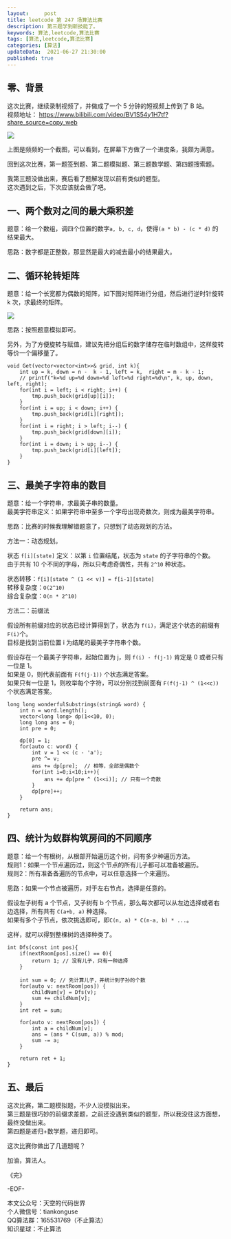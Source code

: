 ```yaml
---   
layout:     post  
title: leetcode 第 247 场算法比赛  
description: 第三题学到新技能了。   
keywords: 算法,leetcode,算法比赛  
tags: [算法,leetcode,算法比赛]    
categories: [算法]  
updateData:  2021-06-27 21:30:00  
published: true  
---  
```



## 零、背景  


这次比赛，继续录制视频了，并做成了一个 5 分钟的短视频上传到了 B 站。  
视频地址： https://www.bilibili.com/video/BV1S54y1H7tf?share_source=copy_web


![](https://res.tiankonguse.com/images/2021/06/27/001.png)


上图是频频的一个截图，可以看到，在屏幕下方做了一个进度条，我颇为满意。  



回到这次比赛，第一题签到题、第二题模拟题、第三题数学题、第四题搜索题。  


我第三题没做出来，赛后看了题解发现以前有类似的题型。  
这次遇到之后，下次应该就会做了吧。  


## 一、两个数对之间的最大乘积差  

题意：给一个数组，调四个位置的数字`a, b, c, d`，使得`(a * b) - (c * d)` 的结果最大。  


思路：数字都是正整数，那显然是最大的减去最小的结果最大。  



## 二、循环轮转矩阵  

题意：给一个长宽都为偶数的矩阵，如下图对矩阵进行分组，然后进行逆时针旋转 k 次，求最终的矩阵。  


![](https://res.tiankonguse.com/images/2021/06/27/002.png)


思路：按照题意模拟即可。  


另外，为了方便旋转与赋值，建议先把分组后的数字储存在临时数组中，这样旋转等价一个偏移量了。  


```
void Get(vector<vector<int>>& grid, int k){
    int up = k, down = n -  k - 1, left = k,  right = m - k - 1;
    // printf("k=%d up=%d down=%d left=%d right=%d\n", k, up, down, left, right);
    for(int i = left; i < right; i++) {
        tmp.push_back(grid[up][i]);
    }
    for(int i = up; i < down; i++) {
        tmp.push_back(grid[i][right]);
    }
    for(int i = right; i > left; i--) {
        tmp.push_back(grid[down][i]);
    }
    for(int i = down; i > up; i--) {
        tmp.push_back(grid[i][left]);
    }
}
```


## 三、最美子字符串的数目  


题意：给一个字符串，求最美子串的数量。  
最美字符串定义：如果字符串中至多一个字母出现奇数次，则成为最美字符串。  


思路：比赛的时候我理解错题意了，只想到了动态规划的方法。  


方法一：动态规划。  


状态 `f[i][state]` 定义：以第 `i` 位置结尾，状态为 `state` 的子字符串的个数。  
由于共有 10 个不同的字母，所以只考虑奇偶性，共有 `2^10` 种状态。  


状态转移：`f[i][state ^ (1 << v)] = f[i-1][state]`  
转移复杂度：`O(2^10)`  
综合复杂度：`O(n * 2^10)`  


方法二：前缀法  


假设所有前缀对应的状态已经计算得到了，状态为 `f(i)`，满足这个状态的前缀有 `F(i)`个。  
目标是找到当前位置 i 为结尾的最美子字符串个数。  


假设存在一个最美子字符串，起始位置为 j，则 `f(i) - f(j-1)` 肯定是 0 或者只有一位是 1。  
如果是 0，则代表前面有 `F(f(j-1))` 个状态满足答案。  
如果只有一位是 1，则枚举每个字符，可以分别找到前面有 `F(f(j-1) ^ (1<<c))`  个状态满足答案。  


```
long long wonderfulSubstrings(string& word) {
    int n = word.length();
    vector<long long> dp(1<<10, 0);
    long long ans = 0;
    int pre = 0;

    dp[0] = 1;
    for(auto c: word) {
        int v = 1 << (c - 'a');
        pre ^= v;
        ans += dp[pre];  // 相等，全部是偶数个
        for(int i=0;i<10;i++){
            ans += dp[pre ^ (1<<i)]; // 只有一个奇数
        }
        dp[pre]++;
    }

    return ans;
}
```


## 四、统计为蚁群构筑房间的不同顺序


题意：给一个有根树，从根部开始遍历这个树，问有多少种遍历方法。  
规则1：如果一个节点遍历过，则这个节点的所有儿子都可以准备被遍历。  
规则2：所有准备备遍历的节点中，可以任意选择一个来遍历。  


思路：如果一个节点被遍历，对于左右节点，选择是任意的。  


假设左子树有 a 个节点，又子树有 b 个节点，那么每次都可以从左边选择或者右边选择，所有共有 `C(a+b, a)` 种选择。  
如果有多个子节点，依次挑选即可，即`C(n, a) * C(n-a, b) * ...`。  


这样，就可以得到整棵树的选择种类了。  


```
int Dfs(const int pos){
    if(nextRoom[pos].size() == 0){
        return 1; // 没有儿子，只有一种选择
    }
    
    int sum = 0; // 先计算儿子，并统计到子孙的个数
    for(auto v: nextRoom[pos]) {
        childNum[v] = Dfs(v);
        sum += childNum[v];
    }
    int ret = sum;
    
    for(auto v: nextRoom[pos]) {
        int a = childNum[v];
        ans = (ans * C(sum, a)) % mod;
        sum -= a;
    }
    
    return ret + 1;
}
```


## 五、最后  


这次比赛，第二题模拟题，不少人没模拟出来。  
第三题是很巧妙的前缀求差题，之前还没遇到类似的题型，所以我没往这方面想，最终没做出来。  
第四题是递归+数学题，递归即可。  


这次比赛你做出了几道题呢？  


加油，算法人。  


《完》  


-EOF-  



本文公众号：天空的代码世界  
个人微信号：tiankonguse  
QQ算法群：165531769（不止算法）  
知识星球：不止算法  

